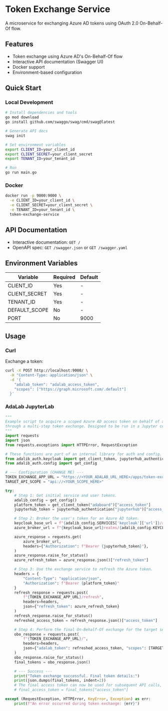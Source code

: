 # Token Exchange Service

A microservice for exchanging Azure AD tokens using OAuth 2.0 On-Behalf-Of flow.

## Features

-   Token exchange using Azure AD's On-Behalf-Of flow
-   Interactive API documentation (Swagger UI)
-   Docker support
-   Environment-based configuration

## Quick Start

### Local Development

```bash
# Install dependencies and tools
go mod download
go install github.com/swaggo/swag/cmd/swag@latest

# Generate API docs
swag init

# Set environment variables
export CLIENT_ID=your_client_id
export CLIENT_SECRET=your_client_secret
export TENANT_ID=your_tenant_id

# Run
go run main.go
```

### Docker

```bash
docker run -p 9000:9000 \
  -e CLIENT_ID=your_client_id \
  -e CLIENT_SECRET=your_client_secret \
  -e TENANT_ID=your_tenant_id \
  token-exchange-service
```

## API Documentation

-   Interactive documentation: `GET /`
-   OpenAPI spec: `GET /swagger.json` or `GET /swagger.yaml`

## Environment Variables

| Variable      | Required | Default |
| ------------- | -------- | ------- |
| CLIENT_ID     | Yes      | -       |
| CLIENT_SECRET | Yes      | -       |
| TENANT_ID     | Yes      | -       |
| DEFAULT_SCOPE | No       | -       |
| PORT          | No       | 9000    |

## Usage

### Curl

Exchange a token:

```bash
curl -X POST http://localhost:9000/ \
  -H "Content-Type: application/json" \
  -d '{
    "adalab_token": "adalab_access_token",
    "scopes": ["https://graph.microsoft.com/.default"]
  }'
```

### AdaLab JupyterLab

```python
"""
Example script to acquire a scoped Azure AD access token on behalf of a user
through a multi-step token exchange. Designed to be run in a Jupyter cell.
"""
import requests
import json
from requests.exceptions import HTTPError, RequestException

# These functions are part of an internal library for auth and config.
from adalib_auth.keycloak import get_client_token, jupyterhub_authentication
from adalib_auth.config import get_config

# --- Configuration (CHANGE ME) ---
TOKEN_EXCHANGE_APP_URL = "https://<YOUR_ADALAB_URL_HERE>/apps/token-exchange"
TARGET_API_SCOPE = "api://<YOUR_SCOPE_HERE>"

try:
    # Step 1: Get initial service and user tokens.
    adalib_config = get_config()
    platform_token = get_client_token("adaboard")["access_token"]
    jupyterhub_token = jupyterhub_authentication("jupyterhub")["access_token"]

    # Step 2: Broker the user's token for an Azure AD token.
    keycloak_base_url = f"{adalib_config.SERVICES['keycloak']['url']}/auth/"
    azure_broker_url = f"{keycloak_base_url}realms/{adalib_config.KEYCLOAK_REALM}/broker/azure/token"

    azure_response = requests.get(
        azure_broker_url,
        headers={"Authorization": f"Bearer {jupyterhub_token}"},
    )
    azure_response.raise_for_status()
    azure_refresh_token = azure_response.json()["refresh_token"]

    # Step 3: Use the exchange service to refresh the Azure token.
    headers = {
        "Content-Type": "application/json",
        "Authorization": f"Bearer {platform_token}"
    }
    refresh_response = requests.post(
        f"{TOKEN_EXCHANGE_APP_URL}/refresh",
        headers=headers,
        json={"refresh_token": azure_refresh_token}
    )
    refresh_response.raise_for_status()
    refreshed_access_token = refresh_response.json()["access_token"]

    # Step 4: Perform the final On-Behalf-Of exchange for the target scope.
    obo_response = requests.post(
        f"{TOKEN_EXCHANGE_APP_URL}/",
        headers=headers,
        json={"adalab_token": refreshed_access_token, "scopes": [TARGET_API_SCOPE]}
    )
    obo_response.raise_for_status()
    final_tokens = obo_response.json()

    # --- Success ---
    print("Token exchange successful. Final token details:")
    print(json.dumps(final_tokens, indent=2))
    # The final access token can now be used for subsequent API calls, for example:
    # final_access_token = final_tokens["access_token"]

except (RequestException, HTTPError, KeyError, Exception) as err:
    print(f"An error occurred during token exchange: {err}")
```
